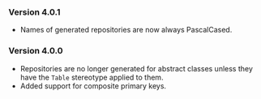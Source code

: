 ### Version 4.0.1

- Names of generated repositories are now always PascalCased.

### Version 4.0.0

- Repositories are no longer generated for abstract classes unless they have the `Table` stereotype applied to them.
- Added support for composite primary keys.